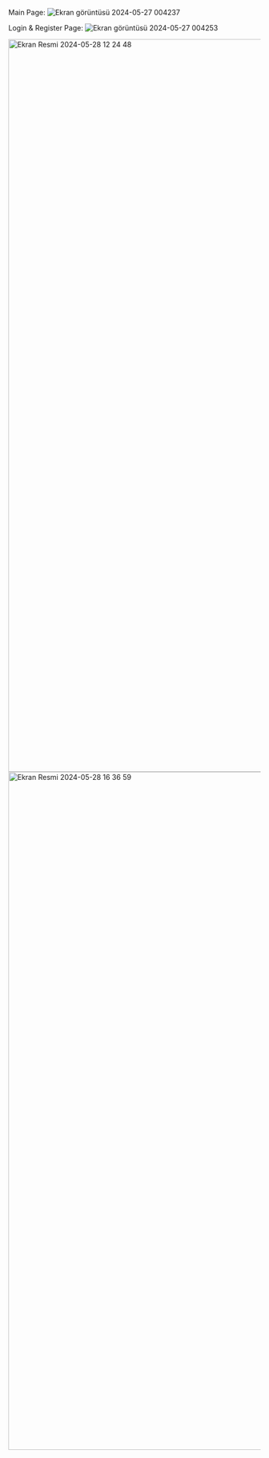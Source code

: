 Main Page:
![Ekran görüntüsü 2024-05-27 004237](https://github.com/BunyaminMete/stocky/assets/108274379/4953acb6-2773-4b99-a045-b8bb429f6fa7)

Login & Register Page:
![Ekran görüntüsü 2024-05-27 004253](https://github.com/BunyaminMete/stocky/assets/108274379/72832f56-071c-4137-b4c0-769686a60048)

<img width="1461" alt="Ekran Resmi 2024-05-28 12 24 48" src="https://github.com/BunyaminMete/stocky/assets/108274379/df2c9bf1-b973-4495-aaee-cd3cef1eed17">
<img width="1352" alt="Ekran Resmi 2024-05-28 16 36 59" src="https://github.com/BunyaminMete/stocky/assets/108274379/42b3c205-03f1-4829-8420-9f9780587880">
